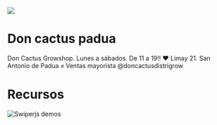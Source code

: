 ![](https://scontent.fepa2-1.fna.fbcdn.net/v/t1.6435-9/79662046_1516949381795098_4172205121951760384_n.jpg?_nc_cat=101&ccb=1-5&_nc_sid=973b4a&_nc_ohc=syEwu9xWQ90AX_VCKIQ&_nc_ht=scontent.fepa2-1.fna&oh=5232e7b6977d17e8aab6d4d1f5e893f6&oe=616A087F)
# Don cactus padua
Don Cactus Growshop. Lunes a sábados. De 11 a 19!! ❤ Limay 21. San Antonio de Padua ✊ Ventas mayorista @doncactusdistrigrow


# Recursos

![Swiperjs demos](https://swiperjs.com/demos#)